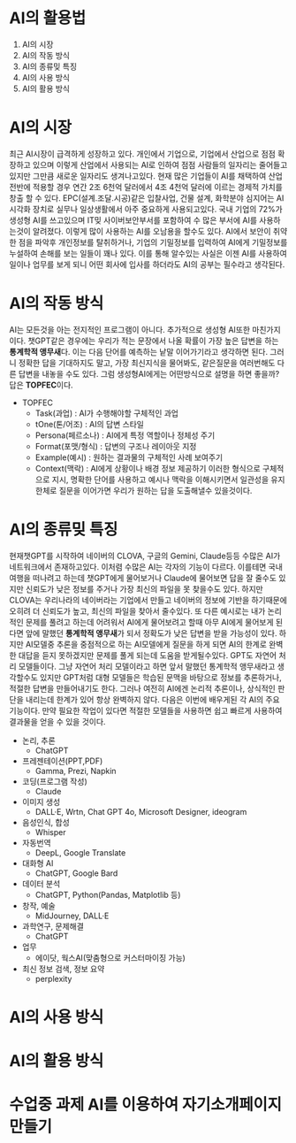 # AI의 활용법
1. AI의 시장
3. AI의 작동 방식
5. AI의 종류밎 특징
6. AI의 사용 방식
7. AI의 활용 방식


# AI의 시장
최근 AI시장이 급격하게 성장하고 있다. 개인에서 기업으로, 기업에서 산업으로 점점 확장하고 있으며
이렇게 산업에서 사용되는 AI로 인하여 점점 사람들의 일자리는 줄어들고 있지만 그만큼 새로운 일자리도 생겨나고있다.
현재 많은 기업들이 AI를 채택하여 산업 전반에 적용할 경우 연간 2조 6천억 달러에서 4조 4천억 달러에 이르는 경제적 가치를 창출 할 수 있다.
EPC(설계.조달.시공)같은 입찰사업, 건물 설계, 화학분야 심지어는 AI시각화 장치로 실무나 일상생활에서 아주 중요하게 사용되고있다.
국내 기업의 72%가 생성형 AI를 쓰고있으며 IT밎 사이버보안부서를 포함하여 수 많은 부서에 AI를 사용하는것이 알려졌다.
이렇게 많이 사용하는 AI를 오남용을 할수도 있다. AI에서 보안이 취약한 점을 파악후 개인정보를 탈취하거나, 기업의 기밀정보를 입력하여 AI에게 기밀정보를 누설하여 손해를 보는 일들이 꽤나 있다.
이를 통해 알수있는 사실은 이젠 AI를 사용하여 일이나 업무를 보게 되니 어떤 회사에 입사를 하더라도 AI의 공부는 필수라고 생각된다.

# AI의 작동 방식
AI는 모든것을 아는 전지적인 프로그램이 아니다. 추가적으로 생성형 AI또한 마친가지이다. 챗GPT같은 경우에는 우리가 적는 문장에서 나올 확률이 가장 높은 답변을 하는 **통계학적 앵무새**다.
이는 다음 단어를 예측하는 낱말 이어가기라고 생각하면 된다. 그러니 정확한 답을 기대하지도 말고, 가장 최신지식을 물어봐도, 같은질문을 여러번해도 다른 답변을 내놓을 수도 있다.
그럼 생성형AI에게는 어떤방식으로 설명을 하면 좋을까? 답은 **TOPFEC**이다.
- TOPFEC
  - Task(과업) : AI가 수행해야할 구체적인 과업
  - tOne(톤/어조) : AI의 답변 스타일
  - Persona(페르소나) : AI에게 특정 역할이나 정체성 주기
  - Format(포맷/형식) : 답변의 구조나 레이아웃 지정
  - Example(예시) : 원하는 결과물의 구체적인 사례 보여주기
  - Context(맥락) : AI에게 상황이나 배경 정보 제공하기
이러한 형식으로 구체적으로 지시, 명확한 단어를 사용하고 예시나 맥락을 이해시키면서 일관성을 유지한체로 질문을 이어가면 우리가 원하는 답을 도출해낼수 있을것이다.

# AI의 종류밎 특징
현재챗GPT를 시작하여 네이버의 CLOVA, 구글의 Gemini, Claude등등 수많은 AI가 네트워크에서 존재하고있다. 이처렴 수많은 AI는 각자의 기능이 다르다. 이를테면 국내여행을 떠나려고 하는데 
챗GPT에게 물어보거나 Claude에 물어보면 답을 잘 줄수도 있지만 신뢰도가 낮은 정보를 주거나 가장 최신의 파일을 못 찾을수도 있다. 하지만 CLOVA는 우리나라의 네이버라는 기업에서 만들고 
네이버의 정보에 기반을 하기때문에 오히려 더 신뢰도가 높고, 최신의 파일을 찾아서 줄수있다. 또 다른 예시로는 내가 논리적인 문제를 풀려고 하는데 어려워서 AI에게 물어보려고 할때 아무 AI에게 
물어보게 된다면 앞에 말했던 **통계학적 앵무새**가 되서 정확도가 낮은 답변을 받을 가능성이 있다. 하지만 AI모델중 추론을 중점적으로 하는 AI모델에게 질문을 하게 되면 AI의 한계로 완벽한 대답을 듣지 못하겠지만 문제를 풀게 되는데 도움을 받게될수있다. GPT도 자연어 처리 모델들이다. 그냥 자연어 처리 모델이라고 하면 앞서 말했던 통계학적 앵무새라고 생각할수도 있지만 GPT처럼 대형 모델들은 학습된 문맥을 바탕으로 정보를 추론하거나, 적절한 답변을 만들어내기도 한다. 그러나 여전히 AI에겐 논리적 추론이나, 상식적인 판단을 내리는데 한계가 있어 항상 완벽하지 않다.
다음은 이번에 배우게된 각 AI의 주요 기능이다. 만약 필요한 작업이 있다면 적절한 모델들을 사용하면 쉽고 빠르게 사용하여 결과물을 얻을 수 있을 것이다.
- 논리, 추론
  - ChatGPT
- 프레젠테이션(PPT,PDF)
  - Gamma, Prezi, Napkin
- 코딩(프로그램 작성)
  - Claude
- 이미지 생성
  - DALL·E, Wrtn, Chat GPT 4o, Microsoft Designer, ideogram
- 음성인식, 합성
  - Whisper
- 자동번역
  - DeepL, Google Translate
- 대화형 AI
  - ChatGPT, Google Bard
- 데이터 분석
  - ChatGPT, Python(Pandas, Matplotlib 등)
- 창작, 예술
  - MidJourney, DALL·E
- 과학연구, 문제해결
  - ChatGPT
- 업무
  - 에이닷, 웍스AI(맞춤형으로 커스터마이징 가능)
- 최신 정보 검색, 정보 요약
  - perplexity

# AI의 사용 방식

# AI의 활용 방식

# 수업중 과제 AI를 이용하여 자기소개페이지 만들기
